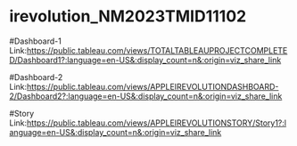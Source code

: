 # irevolution_NM2023TMID11102
#Dashboard-1 Link:https://public.tableau.com/views/TOTALTABLEAUPROJECTCOMPLETED/Dashboard1?:language=en-US&:display_count=n&:origin=viz_share_link 

#Dashboard-2 Link:https://public.tableau.com/views/APPLEIREVOLUTIONDASHBOARD-2/Dashboard2?:language=en-US&:display_count=n&:origin=viz_share_link


#Story Link:https://public.tableau.com/views/APPLEIREVOLUTIONSTORY/Story1?:language=en-US&:display_count=n&:origin=viz_share_link
